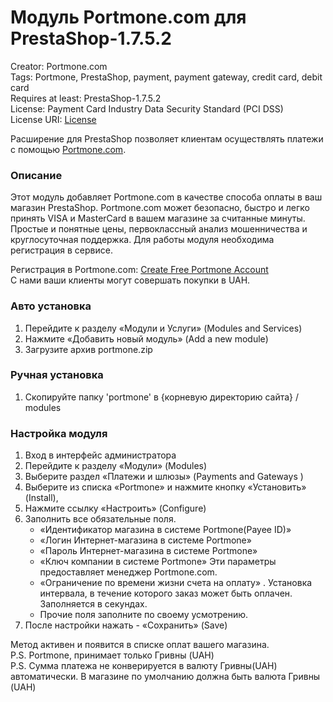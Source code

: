 # Модуль Portmone.com для PrestaShop-1.7.5.2

Creator: Portmone.com    
Tags: Portmone, PrestaShop, payment, payment gateway, credit card, debit card    
Requires at least: PrestaShop-1.7.5.2    
License: Payment Card Industry Data Security Standard (PCI DSS)    
License URI: [License](https://www.portmone.com.ua/r3/uk/security/) 

Расширение для PrestaShop позволяет клиентам осуществлять платежи с помощью [Portmone.com](https://www.portmone.com.ua/r3/).
 
### Описание
Этот модуль добавляет Portmone.com в качестве способа оплаты в ваш магазин PrestaShop. 
Portmone.com может безопасно, быстро и легко принять VISA и MasterCard в вашем магазине за считанные минуты.
Простые и понятные цены, первоклассный анализ мошенничества и круглосуточная поддержка.
Для работы модуля необходима регистрация в сервисе.

Регистрация в Portmone.com: [Create Free Portmone Account](https://www.portmone.com.ua/r3/ecommerce/sign-up)    
С нами ваши клиенты могут совершать покупки в UAH.

### Авто установка
1. Перейдите к разделу «Модули и Услуги» (Modules and Services)
2. Нажмите «Добавить новый модуль» (Add a new module)
3. Загрузите архив portmone.zip

### Ручная установка
1. Скопируйте папку 'portmone' в {корневую директорию сайта} / modules

### Настройка модуля
1. Вход в интерфейс администратора
2. Перейдите к разделу «Модули» (Modules)
3. Выберите раздел «Платежи и шлюзы» (Payments and Gateways )
4. Выберите из списка «Portmone» и нажмите кнопку «Установить» (Install),
5. Нажмите ссылку «Настроить» (Configure)
6. Заполнить все обязательные поля.
    - «Идентификатор магазина в системе Portmone(Payee ID)»    
    - «Логин Интернет-магазина в системе Portmone»      
    - «Пароль Интернет-магазина в системе Portmone»
    - «Ключ компании в системе Portmone»
    Эти параметры предоставляет менеджер Portmone.com. 
    - «Ограничение по времени жизни счета на оплату» . Установка интервала, в течение которого заказ может быть оплачен. Заполняется в секундах.
    - Прочие поля заполните по своему усмотрению.
7. После настройки нажать - «Сохранить» (Save)

Метод активен и появится в списке оплат вашего магазина.    
P.S. Portmone, принимает только Гривны (UAH)    
P.S. Сумма платежа не конверируется в валюту Гривны(UAH) автоматически. В магазине по умолчанию должна быть валюта Гривны (UAH)
